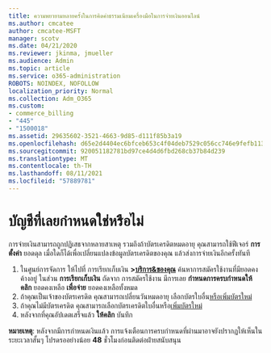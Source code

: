 ```yaml
---
title: ความพยายามหลายครั้งในการคิดค่าธรรมเนียมเครื่องมือในการจ่ายเงินออนไลน์
ms.author: cmcatee
author: cmcatee-MSFT
manager: scotv
ms.date: 04/21/2020
ms.reviewer: jkinma, jmueller
ms.audience: Admin
ms.topic: article
ms.service: o365-administration
ROBOTS: NOINDEX, NOFOLLOW
localization_priority: Normal
ms.collection: Adm_O365
ms.custom:
- commerce_billing
- "445"
- "1500018"
ms.assetid: 29635602-3521-4663-9d85-d111f85b3a19
ms.openlocfilehash: d65e2d4404ec6bfceb653c4f04deb7529c056cc746e9fefb113cdc1fd16261b1
ms.sourcegitcommit: 920051182781bd97ce4d4d6fbd268cb37b84d239
ms.translationtype: MT
ms.contentlocale: th-TH
ms.lasthandoff: 08/11/2021
ms.locfileid: "57889781"
---
```

# <a name="past-due-account"></a>บัญชีที่เลยกําหนดใช่หรือไม่

การจ่ายเงินสามารถถูกปฏิเสธจากหลายสาเหตุ รวมถึงถ้าบัตรเครดิตหมดอายุ คุณสามารถใช้ฟีเจอร์ **การตั้งค่า** ยอดดุล เมื่อใดก็ได้เพื่อเปลี่ยนแปลงข้อมูลบัตรเครดิตของคุณ แล้วส่งการจ่ายเงินอีกครั้งทันที

1. ในศูนย์การจัดการ ให้ไปที่ การเรียกเก็บเงิน **>[บริการ&ของคุณ](https://go.microsoft.com/fwlink/p/?linkid=842054)**
ค้นหาการสมัครใช้งานที่มียอดคงค้างอยู่ ในส่วน **การเรียกเก็บเงิน** ถัดจาก การสมัครใช้งาน มีการเลย **กําหนดการครบกําหนดให้คลิก** ยอดคงเหลือ **เพื่อจ่าย** ยอดคงเหลือทั้งหมด
2. ถ้าคุณเป็นเจ้าของบัตรเครดิต คุณสามารถเปลี่ยนวันหมดอายุ เลือกบัตรใบอื่น[หรือเพิ่มบัตรใหม่](https://docs.microsoft.com/microsoft-365/commerce/billing-and-payments/manage-payment-methods)
3. ถ้าคุณไม่มีบัตรเครดิต คุณสามารถเลือกบัตรเครดิตใบอื่นหรือ[เพิ่มบัตรใหม่](https://docs.microsoft.com/microsoft-365/commerce/billing-and-payments/manage-payment-methods)
4. หลังจากที่คุณอัปเดตเสร็จแล้ว **ให้คลิก** บันทึก

**หมายเหตุ**: หลังจากมีการกําหนดเงินแล้ว การแจ้งเตือนการครบกําหนดที่ผ่านมาอาจยังปรากฏให้เห็นในระยะเวลาสั้นๆ โปรดรออย่างน้อย **48** ชั่วโมงก่อนติดต่อฝ่ายสนับสนุน

